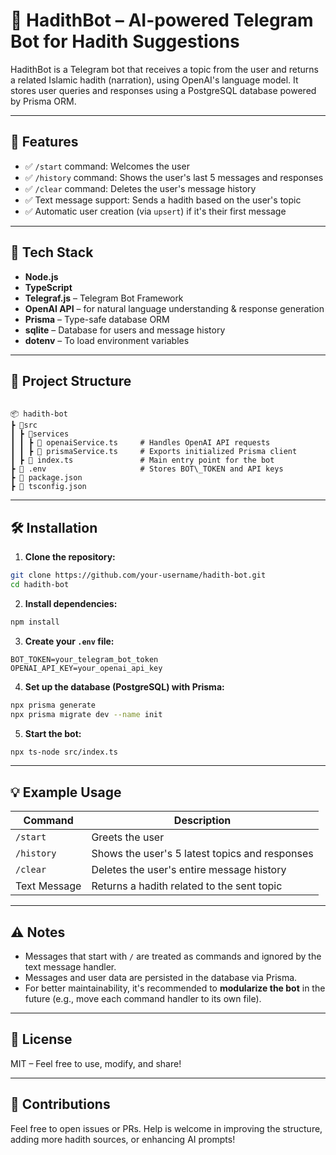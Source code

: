 
# 📜 HadithBot – AI-powered Telegram Bot for Hadith Suggestions

HadithBot is a Telegram bot that receives a topic from the user and returns a related Islamic hadith (narration), using OpenAI's language model. It stores user queries and responses using a PostgreSQL database powered by Prisma ORM.

---

## 🚀 Features

- ✅ `/start` command: Welcomes the user
- ✅ `/history` command: Shows the user's last 5 messages and responses
- ✅ `/clear` command: Deletes the user's message history
- ✅ Text message support: Sends a hadith based on the user's topic
- ✅ Automatic user creation (via `upsert`) if it's their first message

---

## 🧰 Tech Stack

- **Node.js**
- **TypeScript**
- **Telegraf.js** – Telegram Bot Framework
- **OpenAI API** – for natural language understanding & response generation
- **Prisma** – Type-safe database ORM
- **sqlite** – Database for users and message history
- **dotenv** – To load environment variables

---

## 📁 Project Structure

```

📦 hadith-bot
┣ 📂src
┃ ┣ 📂services
┃ ┃ ┣ 📄 openaiService.ts     # Handles OpenAI API requests
┃ ┃ ┣ 📄 prismaService.ts     # Exports initialized Prisma client
┃ ┣ 📄 index.ts               # Main entry point for the bot
┣ 📄 .env                     # Stores BOT\_TOKEN and API keys
┣ 📄 package.json
┣ 📄 tsconfig.json

````

---

## 🛠️ Installation

1. **Clone the repository:**

```bash
git clone https://github.com/your-username/hadith-bot.git
cd hadith-bot
````

2. **Install dependencies:**

```bash
npm install
```

3. **Create your `.env` file:**

```env
BOT_TOKEN=your_telegram_bot_token
OPENAI_API_KEY=your_openai_api_key
```

4. **Set up the database (PostgreSQL) with Prisma:**

```bash
npx prisma generate
npx prisma migrate dev --name init
```

5. **Start the bot:**

```bash
npx ts-node src/index.ts
```

---

## 💡 Example Usage

| Command      | Description                                    |
| ------------ | ---------------------------------------------- |
| `/start`     | Greets the user                                |
| `/history`   | Shows the user's 5 latest topics and responses |
| `/clear`     | Deletes the user's entire message history      |
| Text Message | Returns a hadith related to the sent topic     |

---

## ⚠️ Notes

* Messages that start with `/` are treated as commands and ignored by the text message handler.
* Messages and user data are persisted in the database via Prisma.
* For better maintainability, it's recommended to **modularize the bot** in the future (e.g., move each command handler to its own file).

---

## 📜 License

MIT – Feel free to use, modify, and share!

---

## 🤝 Contributions

Feel free to open issues or PRs. Help is welcome in improving the structure, adding more hadith sources, or enhancing AI prompts!
